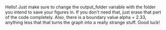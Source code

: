 Hello! Just make sure to change the output_folder variable with the folder you intend to save your figures in. If you don't need that, just erase that part of the code completely. Also, there is a boundary value alpha = 2.33, anything less that that turns the graph into a really strange stuff. Good luck!

